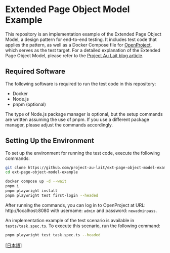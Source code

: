 # Extended Page Object Model Example

This repository is an implementation example of the Extended Page Object Model, a design pattern for end-to-end testing. It includes test code that applies the pattern, as well as a Docker Compose file for [OpenProject](https://www.openproject.org/), which serves as the test target. For a detailed explanation of the Extended Page Object Model, please refer to the [Project Au Lait blog article]().

## Required Software

The following software is required to run the test code in this repository:

- Docker
- Node.js
- pnpm (optional)

The type of Node.js package manager is optional, but the setup commands are written assuming the use of pnpm. If you use a different package manager, please adjust the commands accordingly.

## Setting Up the Environment

To set up the environment for running the test code, execute the following commands:

```sh
git clone https://github.com/project-au-lait/ext-page-object-model-example.git
cd ext-page-object-model-example

docker compose up -d --wait
pnpm i
pnpm playwright install
pnpm playwright test first-login --headed
```

After running the commands, you can log in to OpenProject at URL: http://localhost:8080 with username: `admin` and password: `newadminpass`.

An implementation example of the test scenario is available in `tests/task.spec.ts`. To execute this scenario, run the following command:

```sh
pnpm playwright test task.spec.ts --headed
```

[[日本語](README_ja.md)]
